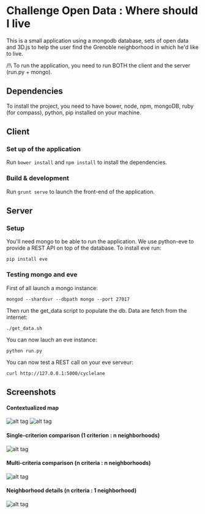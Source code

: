 # Challenge Open Data : Where should I live

This is a small application using a mongodb database, sets of open data and 3D.js to help the user find the Grenoble neighborhood in which he'd like to live.

/!\ To run the application, you need to run BOTH the client and the server (run.py + mongo).

## Dependencies
To install the project, you need to have bower, node, npm, mongoDB, ruby (for compass), python, pip installed on your machine.

## Client 

### Set up of the application
Run `bower install` and `npm install` to install the dependencies.

### Build & development

Run `grunt serve` to launch the front-end of the application.

## Server

### Setup
You'll need mongo to be able to run the application. We use python-eve to provide a REST API on top of the database.
To install eve run:
```shell
pip install eve
```

### Testing mongo and eve
First of all launch a mongo instance:
```shell
mongod --shardsvr --dbpath mongo --port 27017
```

Then run the get_data script to populate the db. Data are fetch from the internet:
```shell
./get_data.sh
```

You can now lauch an eve instance:
```shell
python run.py
```

You can now test a REST call on your eve serveur:
```shell
curl http://127.0.0.1:5000/cyclelane
```

## Screenshots
#### Contextualized map
![alt tag](blob:https://drive.google.com/b5f79997-26c3-4131-8b38-9494d7fd353f)
![alt tag](blob:https://drive.google.com/9d657285-a729-4cc6-acaa-9f282e2a66cb)

#### Single-criterion comparison (1 criterion : n neighborhoods)
![alt tag](blob:https://drive.google.com/2fdcb6c3-cb5d-4849-86ce-4bb1f8fff07c)

#### Multi-criteria comparison (n criteria : n neighborhoods)
![alt tag](blob:https://drive.google.com/d4180a78-a6f1-431b-854a-33c11a70196e)

#### Neighborhood details (n criteria : 1 neighborhood)
![alt tag](blob:https://drive.google.com/8d798644-2273-467f-8045-22d00682d9f2)

